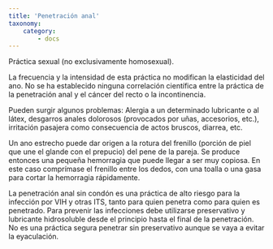 ```yaml
---
title: 'Penetración anal'
taxonomy:
    category:
        - docs
---
```


Práctica sexual (no exclusivamente homosexual).

La frecuencia y la intensidad de esta práctica no modifican la elasticidad del ano. No se ha establecido ninguna correlación científica entre la práctica de la penetración anal y el cáncer del recto o la incontinencia.

Pueden surgir algunos problemas: Alergia a un determinado lubricante o al látex, desgarros anales dolorosos (provocados por uñas, accesorios, etc.), irritación pasajera como consecuencia de actos bruscos, diarrea, etc.

Un ano estrecho puede dar origen a la rotura del frenillo (porción de piel que une el glande con el prepucio) del pene de la pareja. Se produce entonces una pequeña hemorragia que puede llegar a ser muy copiosa. En este caso comprímase el frenillo entre los dedos, con una toalla o una gasa para cortar la hemorragia rápidamente.

La penetración anal sin condón es una práctica de alto riesgo para la infección por VIH y otras ITS, tanto para quien penetra como para quien es penetrado. Para prevenir las infecciones debe utilizarse preservativo y lubricante hidrosoluble desde el principio hasta el final de la penetración. No es una práctica segura penetrar sin preservativo aunque se vaya a evitar la eyaculación.